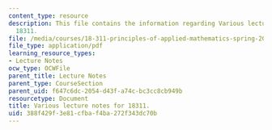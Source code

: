 ```yaml
---
content_type: resource
description: This file contains the information regarding Various lecture notes for
  18311.
file: /media/courses/18-311-principles-of-applied-mathematics-spring-2014/388f429f3e81cfbaf4ba272f343dc70b_MIT18_311S14_VarLecNotes.pdf
file_type: application/pdf
learning_resource_types:
- Lecture Notes
ocw_type: OCWFile
parent_title: Lecture Notes
parent_type: CourseSection
parent_uid: f647c6dc-2054-d43f-a74c-bc3cc8cb949b
resourcetype: Document
title: Various lecture notes for 18311.
uid: 388f429f-3e81-cfba-f4ba-272f343dc70b
---
```

